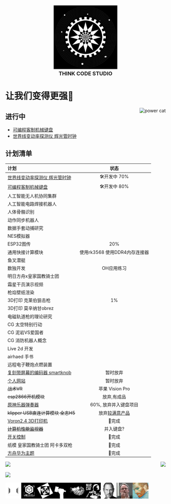 <h3 align="center">
  <img alt="head logo" src="./logo_1.png" width="200"/><br/>
  THINK CODE STUDIO
</h3>



# 让我们变得更强💪  
 
<img alt="power cat" src="https://github.com/ThinkCodeStudio/Markdown-Image/blob/master/power.jpg" align="right"/>

## 进行中

* [可编程客制机械键盘](https://github.com/ThinkCodeStudio/DIYkeyboard)
* [世界线变动率探测仪 辉光管时钟](https://github.com/ThinkCodeStudio/DivergenceMeter)


## 计划清单

| 计划                            |     状态     | 
| :------------------------------ | :---------:  |
|[世界线变动率探测仪 辉光管时钟](https://github.com/ThinkCodeStudio/DivergenceMeter)|🛠开发中 70%|
|[可编程客制机械键盘](https://github.com/ThinkCodeStudio/DIYkeyboard)|🛠开发中 80%|
|人工智能无人机协同集群            |              |
|人工智能电路焊接机器人            |              |
|人体骨骼识别                      |              |
| 动作同步机器人                   |              |
| 数据手套动捕研究                 |              |
|NES模拟器                         |              |
|ESP32图传                         |       20%    |
|通用快接计算模块                  |使用rk3568 使用DDR4内存连接器|
|鱼叉潜艇                          |              |
|数独开发                          | OH应用练习   |
|明日方舟x皇家国教骑士团           |              |
|霜星干员演示视频                  |              |
|枪焰壁纸渲染                      |              |
|3D打印 克莱伯狙击枪               |      1%      |
|3D打印 莫辛纳甘obrez              |              |
|电磁轨道枪的理论研究              |              |
|CG 太空特别行动                   |              |
|CG 泥岩VS爱国者                   |              |
|CG 消防机器人概念                 |              | 
|Live 2d 开发                      |              |
|airhaed 手书                      |              |
|远程电子鞭炮点燃装置               |              |
|[复刻带屏幕的编码器 smartknob](https://github.com/ThinkCodeStudio/smartknob)|暂时放弃|
|[个人网站](https://github.com/ThinkCodeStudio/blog)|暂时放弃|
| ~~战术VR~~|苹果 Vision Pro|
|~~esp2866开机模块~~|放弃,有成品|
|[原神乐器弹奏器](https://github.com/ThinkCodeStudio/GenshinPlayer)|60%, 放弃并入键盘项目|
|~~klipper USB直连计算模块 全志H5~~|放弃[较满意产品](https://www.bilibili.com/video/BV1D94y1D7Es)|  
|[Voron2.4 3D打印机](https://github.com/ThinkCodeStudio/my_voron2.4_3dPrinter)|🎉完成|  
|~~[计算机性能监视器](https://github.com/ThinkCodeStudio/PCresource)~~|并入键盘?|   
|[开关控制](https://github.com/ThinkCodeStudio/esp-01s_control_servo)|🎉完成| 
|纸模 皇家国教骑士团 阿卡多双枪|🎉完成|
|[方舟华为主题](https://www.bilibili.com/video/BV1hP4y1t7Sn)|🎉完成|

<p>
 <img  src="https://github-readme-stats.vercel.app/api/top-langs/?username=ThinkCodeStudio&layout=compact&theme=midnight-purple" align="right"/>
 <img  src="https://github-readme-stats.vercel.app/api?username=ThinkCodeStudio&theme=midnight-purple" width="415"/>
</p>

![](https://activity-graph.herokuapp.com/graph?username=ThinkCodeStudio&theme=react-dark)

<p>
  <img alt="一代" src="./logo_0.png" align="left" width="50" high="50"/>
  <img alt="二代" src="./logo_6.png" align="left" width="50" high="50"/>
  <img alt="音乐" src="./logo_2.png" align="left" width="50" high="50"/>
  <img alt="制造" src="./logo_3.png" align="left" width="50" high="50"/>
  <img alt="媒体" src="./logo_4.png" align="left" width="50" high="50"/>
  <img alt="战车" src="./logo_5.png" align="left" width="50" high="50"/>
<p>

<p>
  <img alt="设计" src="./Steve_Jobs.jpg" align="left" width="50" high="50"/>
  <img alt="技术" src="./linus.png" align="left" width="50" high="50"/>
  <img alt="艺术" src="./van_Gogh.jpg" align="left" width="50" high="50"/>
<p>

 <!--
只要我愿意, 那我就可以
文明其精神, 野蛮其体魄
我们的征途是星辰大海
人类是最弱小的物种, 没有强悍的肉体, 没有致命的毒液, 但凭借智慧与谋略成为了地球的顶级掠食者.
我的青春不会结束, 它还在燃烧, 它还没有到达最热最燃的时刻.
科学就是魔法
理想主义者改变世界
有条件要上, 没有条件创造条件也要上
实验是检验真理的唯一途径
把自己能控制的事做到极致
一切不是客观上的不可能都是借口
自己的理想要自己去实现
那么, 游戏开始吧
!-->
